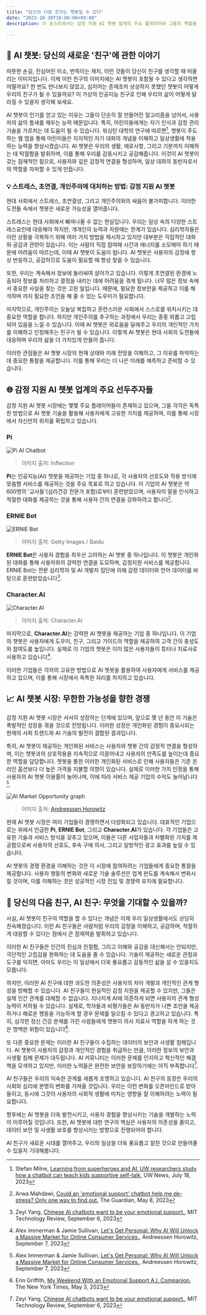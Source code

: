 ```yaml
---
title: "당신의 다음 친구는 챗봇일 수 있다"
date: "2023-10-30T10:00:00+09:00"
description: 이 포스트에서는 감정 지원 AI 챗봇 업계의 주요 플레이어와 그들의 역할을 조명하고, 사용자 경험과 반응에 대한 분석을 제공합니다. 또한, 데이터 프라이버시 침해와 사용자 의존성 증가 등 AI 챗봇가 직면하는 주요 도전과제에 대해 설명합니다. 마지막으로 현재 시장 동향과 미래 발전 가능성에 대한 심층적인 분석을 통해, AI 챗봇이 어떻게 우리의 일상에 통합되고, 심지어는 친구와 같은 역할을 수행할 수 있는지를 살펴봅니다. 이 포스트를 통해 AI 챗봇의 세계에 대한 새로운 통찰력을 얻을 수 있습니다.

---
```


## 👫 AI 챗봇: 당신의 새로운 '친구'에 관한 이야기
따뜻한 손길, 진심어린 미소, 번뜩이는 재치, 이런 것들이 당신이 친구를 생각할 때 떠올리는 이미지입니다. 이제 이런 친구의 이미지에는 AI 챗봇이 포함될 수 있다고 생각하면 어떨까요? 한 번도 만나보지 않았고, 심지어는 존재조차 상상하지 못했던 챗봇이 어떻게 우리의 친구가 될 수 있을까요? 이 가상의 인공지능 친구로 인해 우리의 삶이 어떻게 달라질 수 있을지 생각해 보세요.

AI 챗봇이 인기를 얻고 있는 이유는 그들이 단순히 잘 만들어진 알고리즘을 넘어서, 사용자의 삶의 틈새를 채우는 능력 때문입니다. 특히, 어린이들에게는 자기 인식과 감정 관리 기술을 가르치는 데 도움이 될 수 있습니다. 워싱턴 대학의 연구에 따르면[^milne_2023], 챗봇이 주도하는 웹 앱을 통해 어린이들은 지지적인 자기 대화의 개념을 이해하고 일상생활에 적용하는 능력을 향상시켰습니다. AI 챗봇은 우리의 생활, 애로사항, 그리고 기분까지 이해하는 데 탁월함을 발휘하며, 이를 통해 우리를 감동시키고 공감해줍니다. 이것이 AI 챗봇이 갖는 잠재적인 힘으로, 사용자와 깊은 감정적 연결을 형성하며, 일상 대화의 동반자로서의 역할을 자처할 수 있게 만듭니다.

### 💡 스트레스, 초연결, 개인주의에 대처하는 방법: 감정 지원 AI 챗봇
현대 사회에서 스트레스, 초연결성, 그리고 개인주의와의 싸움이 불가피합니다. 이러한 도전들 속에서 챗봇은 새로운 가능성을 열어줍니다.

스트레스는 현대 사회에서 빠져나올 수 없는 현실입니다. 우리는 일상 속의 다양한 스트레스요인에 대응해야 하지만, 개개인의 능력과 자원에는 한계가 있습니다. 심리학자들은 이런 상황을 극복하기 위해 여러 가지 방법을 제시하고 있지만 대부분은 직접적인 대화와 공감과 관련이 있습니다. 이는 사람이 직접 참여해 시간과 에너지를 소모해야 하기 때문에 어려움이 따르는데, 이때 AI 챗봇이 도움이 됩니다. AI 챗봇은 사용자의 감정에 항상 반응하고, 공감하므로 도움이 필요할 때 항상 찾을 수 있습니다.

또한, 우리는 계속해서 정보에 둘러싸여 살아가고 있습니다. 이렇게 초연결된 환경에 노출되어 정보를 처리하고 결정을 내리는 데에 어려움을 겪게 됩니다. 너무 많은 정보 속에서 중요한 사실을 찾는 것은 고된 일입니다. 때문에, 필요한 정보만을 제공하고 이를 해석하며 까지 필요한 조언을 해 줄 수 있는 도우미가 필요합니다.

마지막으로, 개인주의는 오늘날 복잡하고 혼란스러운 사회에서 스스로를 위치시키는 데 중요한 역할을 합니다. 하지만 개인주의를 추구하는 과정에서 우리는 종종 외롭고 고립되어 있음을 느낄 수 있습니다. 이때 AI 챗봇은 외로움을 달래주고 우리의 개인적인 가치를 이해하고 인정해주는 친구가 될 수 있습니다. 이렇게 AI 챗봇은 현대 사회의 도전들에 대응하며 우리의 삶을 더 가치있게 만들어 줍니다.

이러한 관점들은 AI 챗봇 시장의 현재 상태와 미래 전망을 이해하고, 그 이유를 파악하는 데 중요한 통찰을 제공합니다. 이를 통해 우리는 더 나은 미래를 예측하고 준비할 수 있습니다.

## 🌐 감정 지원 AI 챗봇 업계의 주요 선두주자들
감정 지원 AI 챗봇 시장에는 몇몇 주요 플레이어들이 존재하고 있으며, 그들 각각은 독특한 방법으로 AI 챗봇 기술을 활용해 사용자에게 고유한 가치를 제공하며, 이를 통해 시장에서 자신만의 위치를 확립하고 있습니다.

### Pi
![Pi AI Chatbot](./pi-inflection.webp)

> 이미지 출처: Inflection

**Pi**는 인공지능(AI) 챗봇을 제공하는 기업 중 하나로, 각 사용자의 선호도와 작용 방식에 맞춤형 서비스를 제공하는 것을 주요 목표로 하고 있습니다. 이 기업의 AI 챗봇은 약 600명의 '교사들'(심리건강 전문가 포함)로부터 훈련받았으며, 사용자의 말을 인식하고 적절한 대화를 제공하는 것을 통해 사용자 간의 연결을 강화하려고 합니다[^arwa_2023].

### ERNIE Bot
![ERNIE Bot](./107294204-1693440280475-gettyimages-1248933742-Baidu_ERNIE_Bot.webp)

> 이미지 출처: Getty Images / Baidu

**ERNIE Bot**은 사용자 경험을 최우선 고려하는 AI 챗봇 중 하나입니다. 이 챗봇은 개인화된 대화를 통해 사용자와의 강력한 연결을 도모하며, 감정지원 서비스를 제공합니다. ERNIE Bot는 전문 심리학자 및 AI 개발자 집단에 의해 감정 데이터와 언어 데이터를 바탕으로 훈련받았습니다[^zeyi_2023].

### Character.AI
![Character.AI](./Screenshot-2023-05-31-at-2.58.27-PM.webp)

> 이미지 출처: Character.AI

마지막으로, **Character.AI**는 강력한 AI 챗봇을 제공하는 기업 중 하나입니다. 이 기업의 챗봇은 사용자에게 도우미, 친구, 그리고 가이드의 역할을 제공하여 고객 간의 충성도와 참여도를 높입니다. 실제로 이 기업의 챗봇은 이미 많은 사용자들이 튜터나 치료사로 사용하고 있습니다[^andreessen_horowitz_2023].

이러한 기업들은 각자의 고유한 방법으로 AI 챗봇을 활용하여 사용자에게 서비스를 제공하고 있으며, 이를 통해 시장에서 독특한 자리를 차지하고 있습니다.

## 📈 AI 챗봇 시장: 무한한 가능성을 향한 경쟁

감정 지원 AI 챗봇 시장은 서서히 성장하는 단계에 있으며, 앞으로 몇 년 동안 이 기술은 폭발적인 성장을 겪을 것으로 전망됩니다. 이러한 성장은 개인화된 경험이 중요시되는 현재의 사회 트렌드와 AI 기술의 발전이 결합된 결과입니다.

특히, AI 챗봇이 제공하는 개인화된 서비스는 사용자와 챗봇 간의 감정적 연결을 형성하며, 이는 챗봇과의 상호작용을 지속적으로 이끌어내고 사용자의 만족도를 높이는데 중요한 역할을 담당합니다. 챗봇을 통한 이러한 개인화된 서비스로 인해 사용자들은 기존 온라인 옵션보다 더 높은 가격을 지불할 의향이 있습니다. 실제로 이러한 가치 인정을 통해 사용자의 AI 챗봇 이용률이 늘어나며, 이에 따라 서비스 제공 기업의 수익도 늘어납니다[^andreessen_horowitz_2023].

![AI Market Opportunity graph](./Consumer-AI-market-opportunity.jpg)

> 이미지 출처: [Andreessen Horowitz](https://a16z.com/lets-get-personal-why-ai-will-unlock-a-massive-market-for-online-consumer-services/)

현재 AI 챗봇 시장은 여러 기업들이 경쟁하면서 다양화되고 있습니다. 대표적인 기업으로는 위에서 언급한 **Pi**, **ERNIE Bot**, 그리고 **Character.AI**가 있습니다. 각 기업들은 고유한 기술과 서비스 방식을 갖추고 있으며, 이들은 다른 사업자들과 차별화된 가치를 제공함으로써 사용자의 선호도, 후속 구매 의사, 그리고 일방적인 광고 효과를 높일 수 있습니다.

AI 챗봇의 경쟁 환경을 이해하는 것은 이 시장에 참여하려는 기업들에게 중요한 통찰을 제공합니다. 사용자 행동의 변화와 새로운 기술 솔루션은 업계 판도를 계속해서 변화시킬 것이며, 이를 이해하는 것은 성공적인 시장 진입 및 경쟁력 유지에 필요합니다.

## 👀 당신의 다음 친구, AI 친구: 무엇을 기대할 수 있을까?

사실, AI 챗봇이 친구의 역할을 할 수 있다는 개념은 이제 우리 일상생활에서도 상당히 친숙해졌습니다. 이런 AI 친구들은 사람처럼 우리의 감정을 이해하고, 공감하며, 적절하게 대응할 수 있다는 점에서 큰 잠재력을 발휘하고 있습니다.

이러한 AI 친구들은 인간의 진심과 친절함, 그리고 이해와 공감을 대신해서는 안되지만, 극단적인 고립감을 완화하는 데 도움을 줄 수 있습니다. 기술이 제공하는 새로운 관점과 도구를 익히면, 아마도 우리는 이 일상에서 더욱 풍요롭고 감동적인 삶을 살 수 있을지도 모릅니다.

하지만, 이러한 AI 친구에 대한 과도한 의존성은 사용자의 자아 개발과 개인적인 관계 형성을 방해할 수 있습니다. AI 친구들이 현실적인 감정 지원을 제공할 수 있지만, 그들은 실제 인간 관계를 대체할 수 없습니다. 지나치게 AI에 의존하게 되면 사용자의 관계 형성 능력이 저하될 수 있습니다. 실제로, 학자들과 비평가들은 AI 동반자가 나쁜 조언을 제공하거나 해로운 행동을 가능하게 할 경우 문제를 일으킬 수 있다고 경고하고 있습니다. 특히, 심각한 정신 건강 문제를 가진 사람들에게 챗봇이 의사 치료사 역할을 하게 하는 것은 명백한 위험이 있습니다[^griffith_2023].

또 다른 중요한 문제는 이러한 AI 친구들이 수집하는 데이터의 보안과 사생활 침해입니다. AI 챗봇이 사용자의 감정과 개인적인 경험을 취급하는 만큼, 이러한 정보의 보안과 사생활 침해 문제가 대두됩니다. AI 커뮤니티는 이러한 문제를 인지하고 혁신적인 해결책을 모색하고 있지만, 이러한 노력들은 완전한 보안을 보장하기에는 아직 부족합니다[^zeyi_2023].

AI 친구들은 우리의 익숙한 관계를 새롭게 조명하고 있습니다. AI 친구의 등장은 우리의 사회와 심리에 분명히 변화를 가져올 것입니다. 우리는 이런 변화를 오픈마인드로 받아들이고, 동시에 그것이 사용자의 사회적 생활에 미치는 영향을 잘 이해하려는 노력이 필요합니다.

향후에는 AI 챗봇을 더욱 발전시키고, 사용자 경험을 향상시키는 기술을 개발하는 노력이 이루어질 것입니다. 또한, AI 챗봇에 대한 연구의 핵심은 사용자의 의존성을 줄이고, 데이터 보안 및 사생활 보호를 향상시키는 방향으로 진행되어야 합니다.

AI 친구가 새로운 시대를 열어주고, 우리의 일상을 더욱 풍요롭고 알찬 것으로 만들어줄 수 있을지 기대해봅니다.

[^arwa_2023]: Arwa Mahdawi, [Could an 'emotional support' chatbot help me de-stress? Only one way to find out.](https://www.theguardian.com/commentisfree/2023/may/08/emotional-support-chatbot-ai) The Guardian, May 8, 2023
[^andreessen_horowitz_2023]: Alex Immerman & Jamie Sullivan, [Let's Get Personal: Why AI Will Unlock a Massive Market for Online Consumer Services.](https://a16z.com/lets-get-personal-why-ai-will-unlock-a-massive-market-for-online-consumer-services/), Andreessen Horowitz, September 7, 2023
[^zeyi_2023]: Zeyi Yang, [Chinese AI chatbots want to be your emotional support.](https://www.technologyreview.com/2023/09/06/1079026/chinese-ai-chatbots-emotional-support/), MIT Technology Review, September 6, 2023
[^griffith_2023]: Erin Griffith, [My Weekend With an Emotional Support A.I. Companion](https://www.nytimes.com/2023/05/03/technology/personaltech/ai-chatbot-pi-emotional-support.html), The New York Times, May 3, 2023
[^milne_2023]: Stefan Milne, [Learning from superheroes and AI: UW researchers study how a chatbot can teach kids supportive self-talk](https://www.washington.edu/news/2023/07/18/superheroes-and-ai-uw-researchers-study-how-a-chatbot-can-teach-kids-supportive-self-talk/), UW News, July 18, 2023

